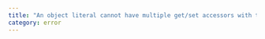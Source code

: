 ```yaml
---
title: "An object literal cannot have multiple get/set accessors with the same name."
category: error
---
```


